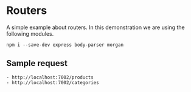 # Routers

A simple example about routers. In this demonstration we are using the following modules.

```
npm i --save-dev express body-parser morgan
```

## Sample request

```
- http://localhost:7002/products
- http://localhost:7002/categories
```
